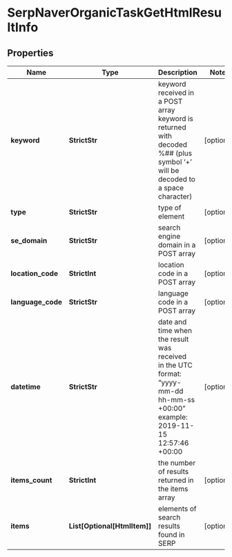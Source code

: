 # SerpNaverOrganicTaskGetHtmlResultInfo


## Properties

| Name | Type | Description | Notes |
|------------ | ------------- | ------------- | -------------|
**keyword** | **StrictStr** | keyword received in a POST array<br>keyword is returned with decoded %## (plus symbol ‘+’ will be decoded to a space character) |[optional]|
**type** | **StrictStr** | type of element |[optional]|
**se_domain** | **StrictStr** | search engine domain in a POST array |[optional]|
**location_code** | **StrictInt** | location code in a POST array |[optional]|
**language_code** | **StrictStr** | language code in a POST array |[optional]|
**datetime** | **StrictStr** | date and time when the result was received<br>in the UTC format: “yyyy-mm-dd hh-mm-ss +00:00”<br>example:<br>2019-11-15 12:57:46 +00:00 |[optional]|
**items_count** | **StrictInt** | the number of results returned in the items array |[optional]|
**items** | **List[Optional[HtmlItem]]** | elements of search results found in SERP |[optional]|